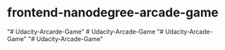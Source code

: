 frontend-nanodegree-arcade-game
===============================
"# Udacity-Arcarde-Game" 
#   U d a c i t y - A r c a d e - G a m e  
 "# Udacity-Arcade-Game" 
"# Udacity-Arcade-Game" 
